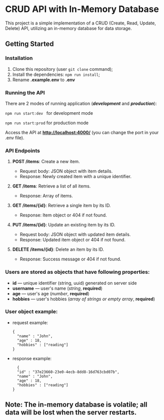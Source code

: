 # CRUD API with In-Memory Database

This project is a simple implementation of a CRUD (Create, Read, Update, Delete) API, utilizing an in-memory database for data storage.

## Getting Started

### Installation

1. Clone this repository (user `git clone` command);
2. Install the dependencies: `npm run install`;
3. Rename **.example.env** to **.env**

### Running the API

There are 2 modes of running application (**_development_** and **_production_**):

`npm run start:dev ` for development mode

`npm run start:prod` for production mode

Access the API at **[http://localhost:4000/](http://localhost:4000/)** (you can change the port in your .env file).

### API Endpoints

1. **POST /items**: Create a new item.

   - Request body: JSON object with item details.
   - Response: Newly created item with a unique identifier.

2. **GET /items**: Retrieve a list of all items.

   - Response: Array of items.

3. **GET /items/{id}**: Retrieve a single item by its ID.

   - Response: Item object or 404 if not found.

4. **PUT /items/{id}**: Update an existing item by its ID.

   - Request body: JSON object with updated item details.
   - Response: Updated item object or 404 if not found.

5. **DELETE /items/{id}**: Delete an item by its ID.

   - Response: Success message or 404 if not found.

### Users are stored as objects that have following properties:

- **id** — unique identifier (string, uuid) generated on server side
- **username** — user's name (_string_, **required**)
- **age** — user's age (_number_, **required**)
- **hobbies** — user's hobbies (_array of strings or empty array_, **required**)

### User object example:

- request example:
  ```
  {
    "name" : "John",
    "age" : 18,
    "hobbies" : ["reading"]
  }
  ```
- response example:

  ```
    {
    "id" : "37e23660-23e0-4ecb-8dd8-16d763cbd07b",
    "name" : "John",
    "age" : 18,
    "hobbies" : ["reading"]
  }
  ```

## Note: The in-memory database is volatile; all data will be lost when the server restarts.
